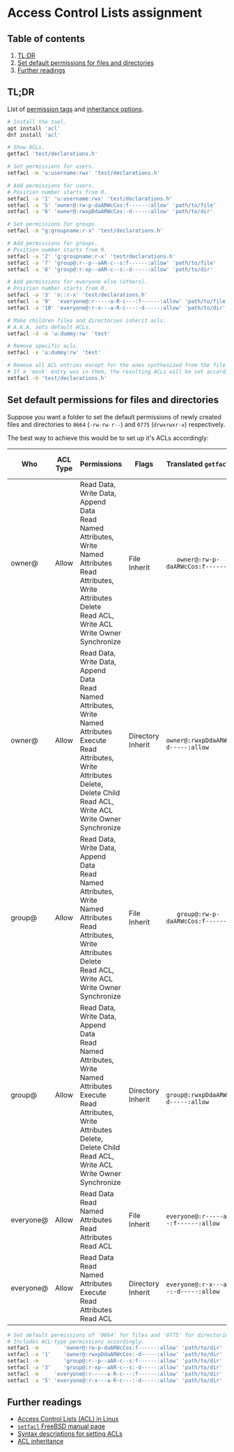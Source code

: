 # Access Control Lists assignment

## Table of contents <!-- omit in toc -->

1. [TL;DR](#tldr)
1. [Set default permissions for files and directories](#set-default-permissions-for-files-and-directories)
1. [Further readings](#further-readings)

## TL;DR

List of [permission tags][syntax descriptions for setting acls] and [inheritance options][acl inheritance].

```sh
# Install the tool.
apt install 'acl'
dnf install 'acl'

# Show ACLs.
getfacl 'test/declarations.h'

# Set permissions for users.
setfacl -m 'u:username:rwx' 'test/declarations.h'

# Add permissions for users.
# Position number starts from 0.
setfacl -a '1' 'u:username:rwx' 'test/declarations.h'
setfacl -a '5' 'owner@:rw-p-daARWcCos:f------:allow' 'path/to/file'
setfacl -a '6' 'owner@:rwxpDdaARWcCos:-d-----:allow' 'path/to/dir'

# Set permissions for groups.
setfacl -m "g:groupname:r-x" 'test/declarations.h'

# Add permissions for groups.
# Position number starts from 0.
setfacl -a '2' 'g:groupname:r-x' 'test/declarations.h'
setfacl -a '7' 'group@:r--p--aAR-c--s:f------:allow' 'path/to/file'
setfacl -a '8' 'group@:r-xp--aAR-c--s:-d-----:allow' 'path/to/dir'

# Add permissions for everyone else (others).
# Position number starts from 0.
setfacl -a '3' 'o::r-x' 'test/declarations.h'
setfacl -a '9'  'everyone@:r-----a-R-c---:f------:allow' 'path/to/file'
setfacl -a '10' 'everyone@:r-x---a-R-c---:-d-----:allow' 'path/to/dir'

# Make children files and directories inherit acls.
# A.K.A. sets default ACLs.
setfacl -d -m 'u:dummy:rw' 'test'

# Remove specific acls.
setfacl -x 'u:dummy:rw' 'test'

# Remove all ACL entries except for the ones synthesized from the file mode.
# If a 'mask' entry was in them, the resulting ACLs will be set accordingly.
setfacl -b 'test/declarations.h'
```

## Set default permissions for files and directories

Suppose you want a folder to set the default permissions of newly created files and directories to `0664` (`-rw-rw-r--`) and `0775` (`drwxrwxr-x`) respectively.

The best way to achieve this would be to set up it's ACLs accordingly:

| Who       | ACL Type | Permissions                                                                                                                                                                                                             | Flags             | Translated `getfacl` Tags                | Resulting Unix Permissions |
| --------- | -------- | ----------------------------------------------------------------------------------------------------------------------------------------------------------------------------------------------------------------------- | ----------------- | ---------------------------------------- | -------------------------- |
| owner@    | Allow    | Read Data, Write Data, Append Data<br/>Read Named Attributes, Write Named Attributes<br/>Read Attributes, Write Attributes<br/>Delete<br/>Read ACL, Write ACL<br/>Write Owner<br/>Synchronize                           | File Inherit      | `   owner@:rw-p-daARWcCos:f------:allow` | `-rw-------`               |
| owner@    | Allow    | Read Data, Write Data, Append Data<br/>Read Named Attributes, Write Named Attributes<br/>Execute<br/>Read Attributes, Write Attributes<br/>Delete, Delete Child<br/>Read ACL, Write ACL<br/>Write Owner<br/>Synchronize | Directory Inherit | `   owner@:rwxpDdaARWcCos:-d-----:allow` | `drwx------`               |
| group@    | Allow    | Read Data, Write Data, Append Data<br/>Read Named Attributes, Write Named Attributes<br/>Read Attributes, Write Attributes<br/>Delete<br/>Read ACL, Write ACL<br/>Write Owner<br/>Synchronize                           | File Inherit      | `   group@:rw-p-daARWcCos:f------:allow` | `----rw----`               |
| group@    | Allow    | Read Data, Write Data, Append Data<br/>Read Named Attributes, Write Named Attributes<br/>Execute<br/>Read Attributes, Write Attributes<br/>Delete, Delete Child<br/>Read ACL, Write ACL<br/>Write Owner<br/>Synchronize | Directory Inherit | `   group@:rwxpDdaARWcCos:-d-----:allow` | `d---rwx---`               |
| everyone@ | Allow    | Read Data<br/>Read Named Attributes<br/>Read Attributes<br/>Read ACL                                                                                                                                                    | File Inherit      | `everyone@:r-----a-R-c---:f------:allow` | `-------r--`               |
| everyone@ | Allow    | Read Data<br/>Read Named Attributes<br/>Execute<br/>Read Attributes<br/>Read ACL                                                                                                                                        | Directory Inherit | `everyone@:r-x---a-R-c---:-d-----:allow` | `d------r-x`               |

```sh
# Set default permissions of '0664' for files and '0775' for directories.
# Includes ACL-type permissions accordingly.
setfacl -m        'owner@:rw-p-daARWcCos:f------:allow' 'path/to/dir'
setfacl -a '1'    'owner@:rwxpDdaARWcCos:-d-----:allow' 'path/to/dir'
setfacl -m        'group@:r--p--aAR-c--s:f------:allow' 'path/to/dir'
setfacl -a '3'    'group@:r-xp--aAR-c--s:-d-----:allow' 'path/to/dir'
setfacl -m     'everyone@:r-----a-R-c---:f------:allow' 'path/to/dir'
setfacl -a '5' 'everyone@:r-x---a-R-c---:-d-----:allow' 'path/to/dir'
```

## Further readings

- [Access Control Lists (ACL) in Linux]
- [`setfacl` FreeBSD manual page][setfacl freebsd manual page]
- [Syntax descriptions for setting ACLs]
- [ACL inheritance]

<!--
  References
  -->

<!-- Others -->
[access control lists (acl) in linux]: https://www.geeksforgeeks.org/access-control-listsacl-linux/
[acl inheritance]: https://docs.oracle.com/cd/E19253-01/819-5461/gbaax/index.html
[setfacl freebsd manual page]: https://man.freebsd.org/cgi/man.cgi?setfacl
[syntax descriptions for setting acls]: https://docs.oracle.com/cd/E19253-01/819-5461/gbaay/index.html
